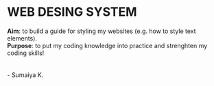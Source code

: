 <h1>WEB DESING SYSTEM</h1> 
<b>Aim</b>: to build a guide for styling my websites (e.g. how to style text elements).<br>
<b>Purpose</b>: to put my coding knowledge into practice and strenghten my coding skills!<br><br><br>
- Sumaiya K.
